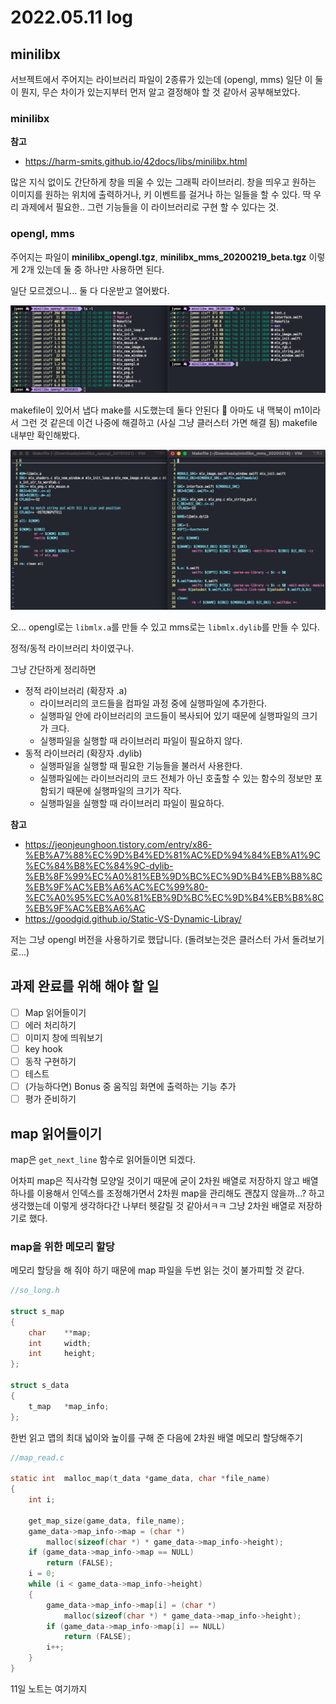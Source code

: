 # 2022.05.11 log

## minilibx

서브젝트에서 주어지는 라이브러리 파일이 2종류가 있는데 (opengl, mms) 일단 이 둘이 뭔지, 무슨 차이가 있는지부터 먼저 알고 결정해야 할 것 같아서 공부해보았다.

### minilibx

**참고**

- <https://harm-smits.github.io/42docs/libs/minilibx.html>

많은 지식 없이도 간단하게 창을 띄울 수 있는 그래픽 라이브러리. 창을 띄우고 원하는 이미지를 원하는 위치에 출력하거나, 키 이벤트를 걸거나 하는 일들을 할 수 있다. 딱 우리 과제에서 필요한.. 그런 기능들을 이 라이브러리로 구현 할 수 있다는 것.

### opengl, mms

주어지는 파일이 **minilibx_opengl.tgz**, **minilibx_mms_20200219_beta.tgz** 이렇게 2개 있는데 둘 중 하나만 사용하면 된다.

일단 모르겠으니... 둘 다 다운받고 열어봤다.

![minilibx_file_lis](./img/screenshot_minilibx_file_list.png)

makefile이 있어서 냅다 make를 시도했는데 둘다 안된다 🥲 아마도 내 맥북이 m1이라서 그런 것 같은데 이건 나중에 해결하고 (사실 그냥 클러스터 가면 해결 됨) makefile 내부만 확인해봤다.

![minilibx_makefile](./img/screenshot_minilibx_makefile.png)

오... opengl로는 `libmlx.a`를 만들 수 있고 mms로는 `libmlx.dylib`를 만들 수 있다.

정적/동적 라이브러리 차이였구나.

그냥 간단하게 정리하면

- 정적 라이브러리 (확장자 .a)
  - 라이브러리의 코드들을 컴파일 과정 중에 실행파일에 추가한다.
  - 실행파일 안에 라이브러리의 코드들이 복사되어 있기 때문에 실행파일의 크기가 크다.
  - 실행파일을 실행할 때 라이브러리 파일이 필요하지 않다.
- 동적 라이브러리 (확장자 .dylib)
  - 실행파일을 실행할 때 필요한 기능들을 불러서 사용한다.
  - 실행파일에는 라이브러리의 코드 전체가 아닌 호출할 수 있는 함수의 정보만 포함되기 때문에 실행파일의 크기가 작다.
  - 실행파일을 실행할 때 라이브러리 파일이 필요하다.

**참고**

- <https://jeonjeunghoon.tistory.com/entry/x86-%EB%A7%88%EC%9D%B4%ED%81%AC%ED%94%84%EB%A1%9C%EC%84%B8%EC%84%9C-dylib-%EB%8F%99%EC%A0%81%EB%9D%BC%EC%9D%B4%EB%B8%8C%EB%9F%AC%EB%A6%AC%EC%99%80-%EC%A0%95%EC%A0%81%EB%9D%BC%EC%9D%B4%EB%B8%8C%EB%9F%AC%EB%A6%AC>
- <https://goodgid.github.io/Static-VS-Dynamic-Libray/>

저는 그냥 opengl 버전을 사용하기로 했답니다. (돌려보는것은 클러스터 가서 돌려보기로...)

## 과제 완료를 위해 해야 할 일

- [ ] Map 읽어들이기
- [ ] 에러 처리하기
- [ ] 이미지 창에 띄워보기
- [ ] key hook
- [ ] 동작 구현하기
- [ ] 테스트
- [ ] (가능하다면) Bonus 중 움직임 화면에 출력하는 기능 추가
- [ ] 평가 준비하기

## map 읽어들이기

map은 `get_next_line` 함수로 읽어들이면 되겠다.

어차피 map은 직사각형 모양일 것이기 때문에 굳이 2차원 배열로 저장하지 않고 배열 하나를 이용해서 인덱스를 조정해가면서 2차원 map을 관리해도 괜찮지 않을까...? 하고 생각했는데 이렇게 생각하다간 나부터 헷갈릴 것 같아서ㅋㅋ 그냥 2차원 배열로 저장하기로 했다. 

### map을 위한 메모리 할당

메모리 할당을 해 줘야 하기 때문에 map 파일을 두번 읽는 것이 불가피할 것 같다.

```c
//so_long.h

struct s_map
{
	char	**map;
	int		width;
	int		height;
};

struct s_data
{
	t_map	*map_info;
};

```

한번 읽고 맵의 최대 넓이와 높이를 구해 준 다음에 2차원 배열 메모리 할당해주기

```c
//map_read.c

static int	malloc_map(t_data *game_data, char *file_name)
{
	int	i;

	get_map_size(game_data, file_name);
	game_data->map_info->map = (char *)
		malloc(sizeof(char *) * game_data->map_info->height);
	if (game_data->map_info->map == NULL)
		return (FALSE);
	i = 0;
	while (i < game_data->map_info->height)
	{
		game_data->map_info->map[i] = (char *)
			malloc(sizeof(char *) * game_data->map_info->height);
		if (game_data->map_info->map[i] == NULL)
			return (FALSE);
		i++;
	}
}
```

11일 노트는 여기까지

